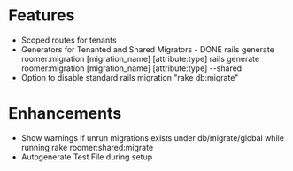 # Features
+ Scoped routes for tenants
+ Generators for Tenanted and Shared Migrators - DONE
    rails generate roomer:migration [migration_name] [attribute:type]
    rails generate roomer:migration [migration_name] [attribute:type] --shared
+ Option to disable standard rails migration "rake db:migrate"

# Enhancements
+ Show warnings if unrun migrations exists under db/migrate/global while running rake roomer:shared:migrate
+ Autogenerate Test File during setup
